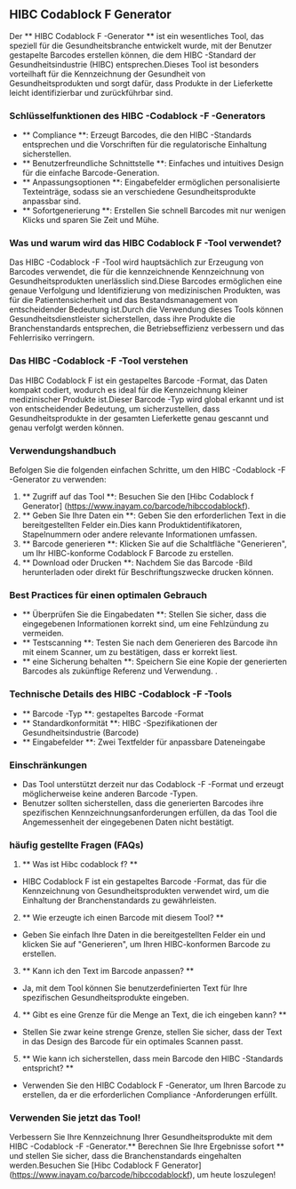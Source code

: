 ## HIBC Codablock F Generator

Der ** HIBC Codablock F -Generator ** ist ein wesentliches Tool, das speziell für die Gesundheitsbranche entwickelt wurde, mit der Benutzer gestapelte Barcodes erstellen können, die dem HIBC -Standard der Gesundheitsindustrie (HIBC) entsprechen.Dieses Tool ist besonders vorteilhaft für die Kennzeichnung der Gesundheit von Gesundheitsprodukten und sorgt dafür, dass Produkte in der Lieferkette leicht identifizierbar und zurückführbar sind.

### Schlüsselfunktionen des HIBC -Codablock -F -Generators
- ** Compliance **: Erzeugt Barcodes, die den HIBC -Standards entsprechen und die Vorschriften für die regulatorische Einhaltung sicherstellen.
- ** Benutzerfreundliche Schnittstelle **: Einfaches und intuitives Design für die einfache Barcode-Generation.
- ** Anpassungsoptionen **: Eingabefelder ermöglichen personalisierte Texteinträge, sodass sie an verschiedene Gesundheitsprodukte anpassbar sind.
- ** Sofortgenerierung **: Erstellen Sie schnell Barcodes mit nur wenigen Klicks und sparen Sie Zeit und Mühe.

### Was und warum wird das HIBC Codablock F -Tool verwendet?
Das HIBC -Codablock -F -Tool wird hauptsächlich zur Erzeugung von Barcodes verwendet, die für die kennzeichnende Kennzeichnung von Gesundheitsprodukten unerlässlich sind.Diese Barcodes ermöglichen eine genaue Verfolgung und Identifizierung von medizinischen Produkten, was für die Patientensicherheit und das Bestandsmanagement von entscheidender Bedeutung ist.Durch die Verwendung dieses Tools können Gesundheitsdienstleister sicherstellen, dass ihre Produkte die Branchenstandards entsprechen, die Betriebseffizienz verbessern und das Fehlerrisiko verringern.

### Das HIBC -Codablock -F -Tool verstehen
Das HIBC Codablock F ist ein gestapeltes Barcode -Format, das Daten kompakt codiert, wodurch es ideal für die Kennzeichnung kleiner medizinischer Produkte ist.Dieser Barcode -Typ wird global erkannt und ist von entscheidender Bedeutung, um sicherzustellen, dass Gesundheitsprodukte in der gesamten Lieferkette genau gescannt und genau verfolgt werden können.

### Verwendungshandbuch
Befolgen Sie die folgenden einfachen Schritte, um den HIBC -Codablock -F -Generator zu verwenden:
1. ** Zugriff auf das Tool **: Besuchen Sie den [Hibc Codablock f Generator] (https://www.inayam.co/barcode/hibccodablockf).
2. ** Geben Sie Ihre Daten ein **: Geben Sie den erforderlichen Text in die bereitgestellten Felder ein.Dies kann Produktidentifikatoren, Stapelnummern oder andere relevante Informationen umfassen.
3. ** Barcode generieren **: Klicken Sie auf die Schaltfläche "Generieren", um Ihr HIBC-konforme Codablock F Barcode zu erstellen.
4. ** Download oder Drucken **: Nachdem Sie das Barcode -Bild herunterladen oder direkt für Beschriftungszwecke drucken können.

### Best Practices für einen optimalen Gebrauch
- ** Überprüfen Sie die Eingabedaten **: Stellen Sie sicher, dass die eingegebenen Informationen korrekt sind, um eine Fehlzündung zu vermeiden.
- ** Testscanning **: Testen Sie nach dem Generieren des Barcode ihn mit einem Scanner, um zu bestätigen, dass er korrekt liest.
- ** eine Sicherung behalten **: Speichern Sie eine Kopie der generierten Barcodes als zukünftige Referenz und Verwendung.
.

### Technische Details des HIBC -Codablock -F -Tools
- ** Barcode -Typ **: gestapeltes Barcode -Format
- ** Standardkonformität **: HIBC -Spezifikationen der Gesundheitsindustrie (Barcode)
- ** Eingabefelder **: Zwei Textfelder für anpassbare Dateneingabe

### Einschränkungen
- Das Tool unterstützt derzeit nur das Codablock -F -Format und erzeugt möglicherweise keine anderen Barcode -Typen.
- Benutzer sollten sicherstellen, dass die generierten Barcodes ihre spezifischen Kennzeichnungsanforderungen erfüllen, da das Tool die Angemessenheit der eingegebenen Daten nicht bestätigt.

### häufig gestellte Fragen (FAQs)

1. ** Was ist Hibc codablock f? **
- HIBC Codablock F ist ein gestapeltes Barcode -Format, das für die Kennzeichnung von Gesundheitsprodukten verwendet wird, um die Einhaltung der Branchenstandards zu gewährleisten.

2. ** Wie erzeugte ich einen Barcode mit diesem Tool? **
- Geben Sie einfach Ihre Daten in die bereitgestellten Felder ein und klicken Sie auf "Generieren", um Ihren HIBC-konformen Barcode zu erstellen.

3. ** Kann ich den Text im Barcode anpassen? **
- Ja, mit dem Tool können Sie benutzerdefinierten Text für Ihre spezifischen Gesundheitsprodukte eingeben.

4. ** Gibt es eine Grenze für die Menge an Text, die ich eingeben kann? **
- Stellen Sie zwar keine strenge Grenze, stellen Sie sicher, dass der Text in das Design des Barcode für ein optimales Scannen passt.

5. ** Wie kann ich sicherstellen, dass mein Barcode den HIBC -Standards entspricht? **
- Verwenden Sie den HIBC Codablock F -Generator, um Ihren Barcode zu erstellen, da er die erforderlichen Compliance -Anforderungen erfüllt.

### Verwenden Sie jetzt das Tool!
Verbessern Sie Ihre Kennzeichnung Ihrer Gesundheitsprodukte mit dem HIBC -Codablock -F -Generator.** Berechnen Sie Ihre Ergebnisse sofort ** und stellen Sie sicher, dass die Branchenstandards eingehalten werden.Besuchen Sie [Hibc Codablock F Generator] (https://www.inayam.co/barcode/hibccodablockf), um heute loszulegen!
